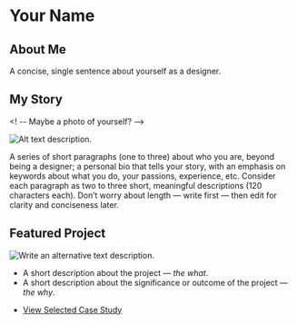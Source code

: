 # Your Name

## About Me

A concise, single sentence about yourself as a designer.

## My Story

<! -- Maybe a photo of yourself? -->

![Alt text description.](images/sutnar-headshot.png)

A series of short paragraphs (one to three) about who you are, beyond being a designer; a personal bio that tells your story, with an emphasis on keywords about what you do, your passions, experience, etc. Consider each paragraph as two to three short, meaningful descriptions (120 characters each). Don’t worry about length — write first — then edit for clarity and conciseness later.

## Featured Project

![Write an alternative text description.](images/featured-project-01.png)

- A short description about the project — *the what*.
- A short description about the significance or outcome of the project — *the why*.

<!-- A link to your case study -->

- [View Selected Case Study](case-study.md)
